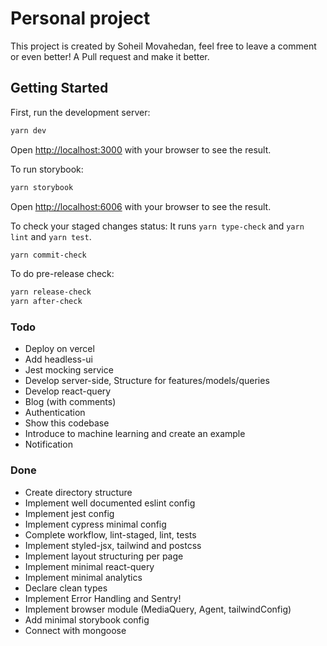 # Personal project

This project is created by Soheil Movahedan, feel free to leave
a comment or even better! A Pull request and make it better.

## Getting Started

First, run the development server:

```bash
yarn dev
```

Open [http://localhost:3000](http://localhost:3000) with your browser to see the result.

To run storybook:

```bash
yarn storybook
```

Open [http://localhost:6006](http://localhost:6006) with your browser to see the result.


To check your staged changes status:
It runs `yarn type-check` and `yarn lint` and `yarn test`.

```bash
yarn commit-check
```

To do pre-release check:

```bash
yarn release-check
yarn after-check
```

### Todo
- Deploy on vercel
-	Add headless-ui
-	Jest mocking service
- Develop server-side, Structure for features/models/queries
- Develop react-query
- Blog (with comments)
- Authentication
- Show this codebase
- Introduce to machine learning and create an example
- Notification

### Done
- Create directory structure
- Implement well documented eslint config
- Implement jest config
- Implement cypress minimal config
- Complete workflow, lint-staged, lint, tests
- Implement styled-jsx, tailwind and postcss
- Implement layout structuring per page
- Implement minimal react-query
- Implement minimal analytics
- Declare clean types
-	Implement Error Handling and Sentry!
-	Implement browser module (MediaQuery, Agent, tailwindConfig)
-	Add minimal storybook config
-	Connect with mongoose

